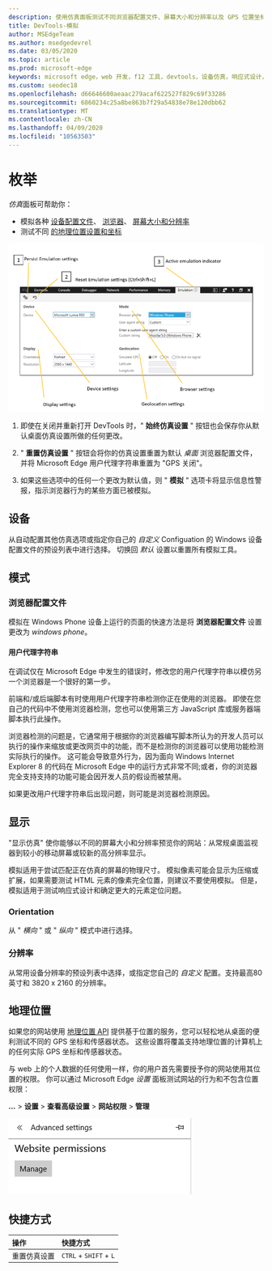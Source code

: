 ```yaml
---
description: 使用仿真面板测试不同浏览器配置文件、屏幕大小和分辨率以及 GPS 位置坐标
title: DevTools-模拟
author: MSEdgeTeam
ms.author: msedgedevrel
ms.date: 03/05/2020
ms.topic: article
ms.prod: microsoft-edge
keywords: microsoft edge，web 开发，f12 工具，devtools，设备仿真，响应式设计，地理位置，分辨率
ms.custom: seodec18
ms.openlocfilehash: d66646600aeaac279acaf622527f829c69f33286
ms.sourcegitcommit: 6860234c25a8be863b7f29a54838e78e120dbb62
ms.translationtype: MT
ms.contentlocale: zh-CN
ms.lasthandoff: 04/09/2020
ms.locfileid: "10563503"
---
```

# 枚举

*仿真*面板可帮助你：
 - 模拟各种 [设备配置文件](#device)、 [浏览器](#browser-profile)、 [屏幕大小和分辨率](#display)
 - 测试不同 [的地理位置设置和坐标](#geolocation)

![Microsoft Edge DevTools 仿真面板](./media/emulation.png)

1. 即使在关闭并重新打开 DevTools 时，" **始终仿真设置** " 按钮也会保存你从默认桌面仿真设置所做的任何更改。 

2. " **重置仿真设置** " 按钮会将你的仿真设置重置为默认 *桌面* 浏览器配置文件，并将 Microsoft Edge 用户代理字符串重置为 "GPS 关闭"。

3. 如果这些选项中的任何一个更改为默认值，则 " **模拟** " 选项卡将显示信息性警报，指示浏览器行为的某些方面已被模拟。

## 设备

从自动配置其他仿真选项或指定你自己的 *自定义* Configuation 的 Windows 设备配置文件的预设列表中进行选择。 切换回 *默认* 设置以重置所有模拟工具。

## 模式

### 浏览器配置文件
模拟在 Windows Phone 设备上运行的页面的快速方法是将 **浏览器配置文件** 设置更改为 *windows phone*。

#### 用户代理字符串

在调试仅在 Microsoft Edge 中发生的错误时，修改您的用户代理字符串以模仿另一个浏览器是一个很好的第一步。 

前端和/或后端脚本有时使用用户代理字符串检测你正在使用的浏览器。 即使在您自己的代码中不使用浏览器检测，您也可以使用第三方 JavaScript 库或服务器端脚本执行此操作。

浏览器检测的问题是，它通常用于根据你的浏览器编写脚本所认为的开发人员可以执行的操作来缩放或更改网页中的功能，而不是检测你的浏览器可以使用功能检测实际执行的操作。 这可能会导致意外行为，因为面向 Windows Internet Explorer 8 的代码在 Microsoft Edge 中的运行方式非常不同;或者，你的浏览器完全支持支持的功能可能会因开发人员的假设而被禁用。

如果更改用户代理字符串后出现问题，则可能是浏览器检测原因。

## 显示

"显示仿真" 使你能够以不同的屏幕大小和分辨率预览你的网站：从常规桌面监视器到较小的移动屏幕或较新的高分辨率显示。

模拟适用于尝试匹配正在仿真的屏幕的物理尺寸。 模拟像素可能会显示为压缩或扩展，如果需要测试 HTML 元素的像素完全位置，则建议不要使用模拟。 但是，模拟适用于测试响应式设计和确定更大的元素定位问题。

### Orientation

从 " *横向* " 或 " *纵向* " 模式中进行选择。

### 分辨率

从常用设备分辨率的预设列表中选择，或指定您自己的 *自定义* 配置。支持最高80英寸和 3820 x 2160 的分辨率。

## 地理位置

如果您的网站使用 [地理位置 API](https://developer.mozilla.org/docs/Web/API/Geolocation/Using_geolocation) 提供基于位置的服务，您可以轻松地从桌面的便利测试不同的 GPS 坐标和传感器状态。 这些设置将覆盖支持地理位置的计算机上的任何实际 GPS 坐标和传感器状态。 

与 web 上的个人数据的任何使用一样，你的用户首先需要授予你的网站使用其位置的权限。 你可以通过 Microsoft Edge *设置* 面板测试网站的行为和不包含位置权限：

**...** > **设置**  > **查看高级设置**  > **网站权限**  > **管理**

![从 Microsoft Edge 设置面板管理网站权限](./media/settings_manage_permissions.png)

## 快捷方式

| 操作                   | 快捷方式               |
|:-------------------------|:-----------------------|
| 重置仿真设置 | `CTRL` + `SHIFT` + `L` |
